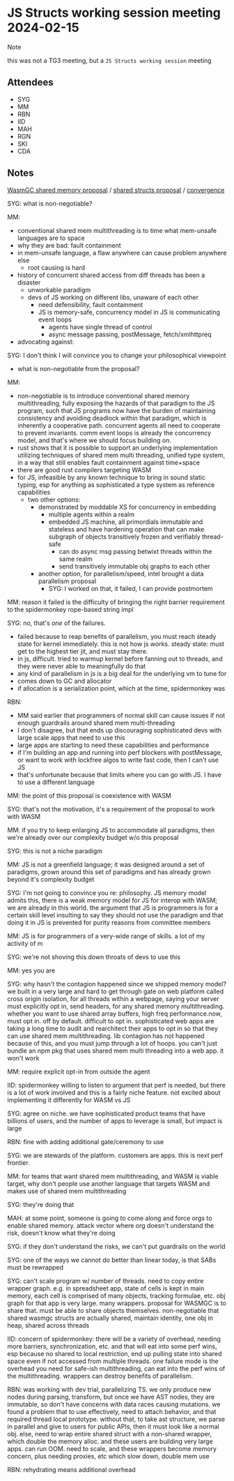 # JS Structs working session meeting 2024-02-15

> [!NOTE]
> this was not a TG3 meeting, but a `JS Structs working session` meeting

## Attendees

- SYG
- MM
- RBN
- IID
- MAH
- RGN
- SKI
- CDA

## Notes

[WasmGC shared memory proposal][wasm] / [shared structs proposal][structs] / [convergence][convergence]

SYG: what is non-negotiable?

MM:

- conventional shared mem multithreading is to time what mem-unsafe languages are to space
- why they are bad: fault containment
- in mem-unsafe language, a flaw anywhere can cause problem anywhere else
  - root causing is hard
- history of concurrent shared access from diff threads has been a disaster
  - unworkable paradigm
  - devs of JS working on different libs, unaware of each other
    - need defensibility, fault containment
    - JS is memory-safe, concurrency model in JS is communicating event loops
      - agents have single thread of control
      - async message passing, postMessage, fetch/xmlhttpreq
- advocating against:

SYG: I don't think I will convince you to change your philosophical viewpoint

- what is non-negotiable from the proposal?

MM:

- non-negotiable is to introduce conventional shared memory multithreading, fully exposing the hazards of that paradigm to the JS program, such that JS programs now have the burden of maintaining consistency and avoiding deadlock within that paradigm, which is inherently a cooperative path.  concurrent agents all need to cooperate to prevent invariants.  comm event loops is already the concurrency model, and that's where we should focus building on.
- rust shows that it is possible to support an underlying implementation utilizing techniques of shared mem multi threading, unified type system, in a way that still enables fault containment against time+space
- there are good rust compilers targeting WASM
- for JS, infeasible by any known technique to bring in sound static typing, esp for anything as sophisticated a type system as reference capabilities
  - two other options:
    - demonstrated by moddable XS for concurrency in embedding
      - multiple agents within a realm
      - embedded JS machine, all primordials immutable and stateless and have hardening operation that can make subgraph of objects transitively frozen and verifiably thread-safe
        - can do async msg passing betwixt threads within the same realm
        - send transitively immutable obj graphs to each other
    - another option, for parallelism/speed, intel brought a data parallelism proposal
      - SYG: I worked on that, it failed, I can provide postmortem

MM: reason it failed is the difficulty of bringing the right barrier requirement to the spidermonkey rope-based string impl

SYG: no, that's _one_ of the failures.

- failed because to reap benefits of parallelism, you must reach steady state for kernel immediately. this is not how js works. steady state: must get to the highest tier jit, and must stay there.
- in js, difficult. tried to warmup kernel before fanning out to threads, and they were never able to meaningfully do that
- any kind of parallelism in js is a big deal for the underlying vm to tune for
- comes down to GC and allocator
- if allocation is a serialization point, which at the time, spidermonkey was

RBN:

- MM said earlier that programmers of normal skill can cause issues if not enough guardrails around shared mem multi-threading
- I don't disagree, but that ends up discouraging sophisticated devs with large scale apps that need to use this
- large apps are starting to need these capabilities and performance
- if I'm building an app and running into perf blockers with postMessage, or want to work with lockfree algos to write fast code, then I can't use JS
- that's unfortunate because that limits where you can go with JS. I have to use a different language

MM: the point of this proposal is coexistence with WASM

SYG: that's not the motivation, it's a requirement of the proposal to work with WASM

MM: if you try to keep enlarging JS to accommodate all paradigms, then we're already over our complexity budget w/o this proposal

SYG: this is not a niche paradigm

MM: JS is not a greenfield language; it was designed around a set of paradigms, grown around this set of paradigms and has already grown beyond it's complexity budget

SYG: I'm not going to convince you re: philosophy.  JS memory model admits this, there is a weak memory model for JS for interop with WASM; we are already in this world. the argument that JS is programmers is for a certain skill level insulting to say they should not use the paradigm and that doing it in JS is prevented for purity reasons from committee members

MM: JS is for programmers of a very-wide range of skills. a lot of my activity of m

SYG: we're not shoving this down throats of devs to use this

MM: yes you are

SYG: why hasn't the contagion happened since we shipped memory model?  we built in a very large and hard to get through gate on web platform called cross origin isolation, for all threads within a webpage, saying your server must explicitly opt in, send headers, for any shared memory multithreading.  whether you want to use shared array buffers, high freq performance.now, must opt in.  off by default.  difficult to opt in.  sophisticated web apps are taking a long time to audit and rearchitect their apps to opt in so that they can use shared mem multithreading. lib contagion has not happened because of this, and you must jump through a lot of hoops.  you can't just bundle an npm pkg that uses shared mem multi threading into a web app. it won't work

MM: require explicit opt-in from outside the agent

IID: spidermonkey willing to listen to argument that perf is needed, but there is a lot of work involved and this is a fairly niche feature.  not excited about implementing it differently for WASM vs JS

SYG: agree on niche. we have sophisticated product teams that have billions of users, and the number of apps to leverage is small, but impact is large

RBN: fine with adding additional gate/ceremony to use

SYG: we are stewards of the platform. customers are apps. this is next perf frontier.

MM: for teams that want shared mem multithreading, and WASM is viable target, why don't people use another language that targets WASM and makes use of shared mem multithreading

SYG: they're doing that

MAH: at some point, someone is going to come along and force orgs to enable shared memory. attack vector where org doesn't understand the risk, doesn't know what they're doing

SYG: if they don't understand the risks, we can't put guardrails on the world

SYG: one of the ways we cannot do better than linear today, is that SABs must be rewrapped

SYG: can't scale program w/ number of threads. need to copy entire wrapper graph. e.g. in spreadsheet app, state of cells is kept in main memory, each cell is comprised of many objects, tracking formulae, etc. obj graph for that app is very large. many wrappers. proposal for WASMGC is to share that. must be able to share objects themselves. non-negotiable that shared wasmgc structs are actually shared, maintain identity, one obj in heap, shared across threads

IID: concern of spidermonkey: there will be a variety of overhead, needing more barriers, synchronization, etc. and that will eat into some perf wins, esp because no shared to local restriction, end up pulling state into shared space even if not accessed from multiple threads.  one failure mode is the overhead you need for safe-ish multithreading, can eat into the perf wins of the multithreading. wrappers can destroy benefits of parallelism.

RBN: was working with dev trial, parallelizing TS. we only produce new nodes during parsing, transform, but once we have AST nodes, they are immutable, so don't have concerns with data races causing mutations. we found a problem that to use effectively, need to attach behavior, and that required thread local prototype. without that, to take ast structure, we parse in parallel and give to users for public APIs, then it must look like a normal obj. else, need to wrap entire shared struct with a non-shared wrapper, which double the memory alloc. and these users are building very large apps.  can run OOM.  need to scale, and these wrappers become memory concern, plus needing proxies, etc which slow down, double mem use

RBN: rehydrating means additional overhead

[wasm]: https://github.com/WebAssembly/shared-everything-threads/blob/main/proposals/shared-everything-threads/Overview.md
[structs]: https://github.com/tc39/proposal-structs
[convergence]: https://docs.google.com/presentation/d/1j0W_mFaR8wEBqgBPRzJ0h4-lmgl87U92TQeokfy0N2w/edit#slide=id.gc6f889893_0_0
